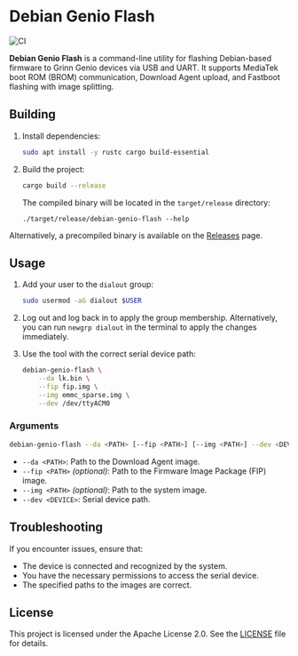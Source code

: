 <!--
SPDX-License-Identifier: Apache-2.0
SPDX-FileCopyrightText: 2025 Ignacy Kajdan <ignacy.kajdan@grinn-global.com>
-->

# Debian Genio Flash

![CI](https://github.com/grinn-global/debian-genio-flash/actions/workflows/main.yml/badge.svg)

**Debian Genio Flash** is a command-line utility for flashing Debian-based firmware to Grinn Genio devices via USB and UART. It supports MediaTek boot ROM (BROM) communication, Download Agent upload, and Fastboot flashing with image splitting.

## Building

1. Install dependencies:

   ```sh
   sudo apt install -y rustc cargo build-essential
   ```

2. Build the project:

   ```sh
   cargo build --release
   ```

   The compiled binary will be located in the `target/release` directory:

   ```
   ./target/release/debian-genio-flash --help
   ```

Alternatively, a precompiled binary is available on the [Releases](https://github.com/grinn-global/debian-genio-flash/releases) page.

## Usage

1. Add your user to the `dialout` group:

    ```sh
    sudo usermod -aG dialout $USER
    ```

2. Log out and log back in to apply the group membership. Alternatively, you can run `newgrp dialout` in the terminal to apply the changes immediately.

3. Use the tool with the correct serial device path:

    ```sh
    debian-genio-flash \
        --da lk.bin \
        --fip fip.img \
        --img emmc_sparse.img \
        --dev /dev/ttyACM0
    ```

### Arguments

```sh
debian-genio-flash --da <PATH> [--fip <PATH>] [--img <PATH>] --dev <DEVICE>
```

- `--da <PATH>`: Path to the Download Agent image.
- `--fip <PATH>` *(optional)*: Path to the Firmware Image Package (FIP) image.
- `--img <PATH>` *(optional)*: Path to the system image.
- `--dev <DEVICE>`: Serial device path.

## Troubleshooting

If you encounter issues, ensure that:
- The device is connected and recognized by the system.
- You have the necessary permissions to access the serial device.
- The specified paths to the images are correct.

## License

This project is licensed under the Apache License 2.0. See the [LICENSE](LICENSE.md) file for details.

